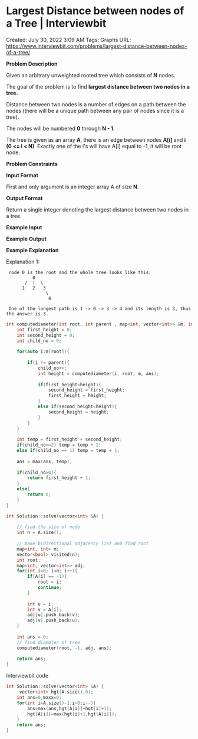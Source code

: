 # Largest Distance between nodes of a Tree | Interviewbit

Created: July 30, 2022 3:09 AM
Tags: Graphs
URL: https://www.interviewbit.com/problems/largest-distance-between-nodes-of-a-tree/

**Problem Description**

Given an arbitrary unweighted rooted tree which consists of **N** nodes.

The goal of the problem is to find **largest distance between two nodes in a tree.**

Distance between two nodes is a number of edges on a path between the nodes (there will be a unique path between any pair of nodes since it is a tree).

The nodes will be numbered **0** through **N - 1**.

The tree is given as an array **A**, there is an edge between nodes **A[i]** and **i (0 <= i < N)**. Exactly one of the i's will have A[i] equal to -1, it will be root node.

**Problem Constraints**

**Input Format**

First and only argument is an integer array A of size **N**.

**Output Format**

Return a single integer denoting the largest distance between two nodes in a tree.

**Example Input**

**Example Output**

**Example Explanation**

Explanation 1:

```
 node 0 is the root and the whole tree looks like this:
          0
       /  |  \
      1   2   3
               \
                4

 One of the longest path is 1 -> 0 -> 3 -> 4 and its length is 3, thus the answer is 3.

```

```cpp
int computediameter(int root, int parent , map<int, vector<int>> &m, int &ans){
    int first_height = 0;
    int second_height = 0;
    int child_no = 0;
    
    for(auto i:m[root]){
        
        if(i != parent){
            child_no++;
            int height = computediameter(i, root, m, ans);
            
            if(first_height<height){
                second_height = first_height;
                first_height = height;
            }
            else if(second_height<height){
                second_height = height;
            }
        }
    }
    
    int temp = first_height + second_height;
    if(child_no>=2) temp = temp + 2;
    else if(child_no == 1) temp = temp + 1;
    
    ans = max(ans, temp);
    
    if(child_no>0){
        return first_height + 1;
    }
    else{
        return 0;
    }
}

int Solution::solve(vector<int> &A) {
    
    // find the size of node
    int n = A.size();
    
    // make bidirectional adjacency list and find root
    map<int, int> m;
    vector<bool> visited(n);
    int root;
    map<int, vector<int>> adj;
    for(int i=0; i<n; i++){
        if(A[i] == -1){
            root = i;
            continue;
        }
        
        int u = i;
        int v = A[i];
        adj[u].push_back(v);
        adj[v].push_back(u);
    }
    
    int ans = 0;
    // find diameter of tree
    computediameter(root, -1, adj, ans);
    
    return ans;
}
```

Interviewbit code

```cpp
int Solution::solve(vector<int> &A) {
     vector<int> hgt(A.size(),0);
    int ans=0,maxx=0;
    for(int i=A.size()-1;i>0;i--){
        ans=max(ans,hgt[A[i]]+hgt[i]+1);
        hgt[A[i]]=max(hgt[i]+1,hgt[A[i]]);
    }
    return ans;
}
```
